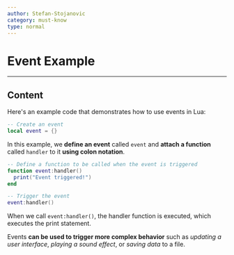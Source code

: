 ```yaml
---
author: Stefan-Stojanovic
category: must-know
type: normal
---
```


# Event Example

---
## Content

Here's an example code that demonstrates how to use events in Lua:

```lua
-- Create an event
local event = {}
```
In this example, we **define an event** called `event` and **attach a function** called `handler` to it **using colon notation**. 

```lua
-- Define a function to be called when the event is triggered
function event:handler()
  print("Event triggered!")
end

-- Trigger the event
event:handler()
```
When we call `event:handler()`, the handler function is executed, which executes the print statement.

Events **can be used to trigger more complex behavior** such as *updating a user interface*, *playing a sound effect*, or *saving data* to a file.